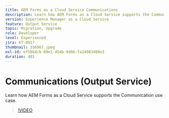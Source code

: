 ```yaml
---
title: AEM Forms as a Cloud Service Communications
description: Learn how AEM Forms as a Cloud Service supports the Communications use-case.
version: Experience Manager as a Cloud Service
feature: Output Service
topic: Migration, Upgrade
role: Developer
level: Experienced
jira: KT-8917
thumbnail: 336967.jpeg
exl-id: ef5864cb-69e1-454b-9d9b-fa14983d80e3
duration: 401
---
```

# Communications (Output Service)

Learn how AEM Forms as a Cloud Service supports the Communication use case.

>[!VIDEO](https://video.tv.adobe.com/v/336967?quality=12&learn=on)
